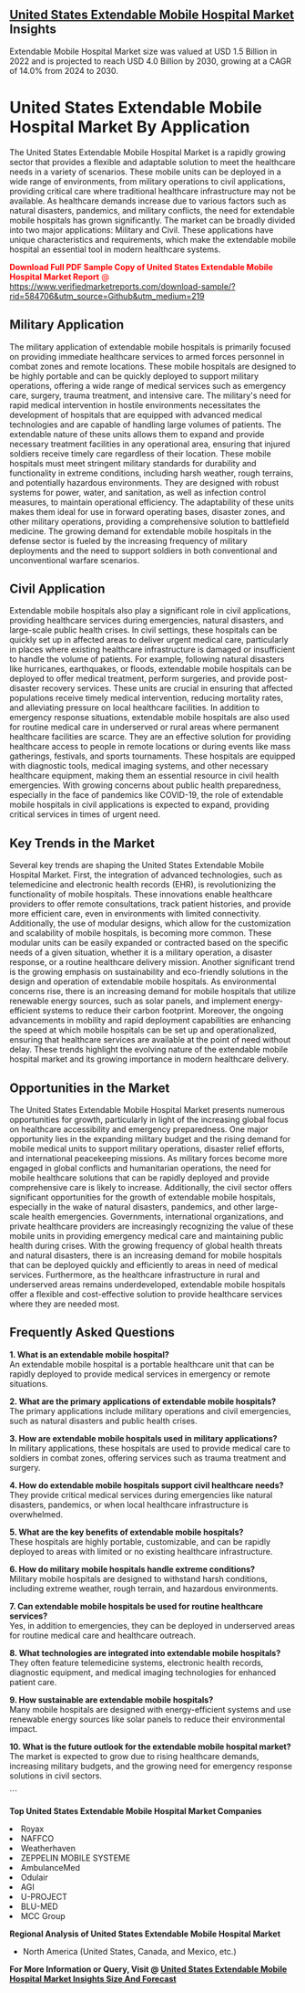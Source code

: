 <h2><a href="https://www.verifiedmarketreports.com/download-sample/?rid=584706&amp;utm_source=Github&amp;utm_medium=219" target="_blank">United States Extendable Mobile Hospital Market</a> Insights</h2><p>Extendable Mobile Hospital Market size was valued at USD 1.5 Billion in 2022 and is projected to reach USD 4.0 Billion by 2030, growing at a CAGR of 14.0% from 2024 to 2030.</p><p> <h1>United States Extendable Mobile Hospital Market By Application</h1> <p>The United States Extendable Mobile Hospital Market is a rapidly growing sector that provides a flexible and adaptable solution to meet the healthcare needs in a variety of scenarios. These mobile units can be deployed in a wide range of environments, from military operations to civil applications, providing critical care where traditional healthcare infrastructure may not be available. As healthcare demands increase due to various factors such as natural disasters, pandemics, and military conflicts, the need for extendable mobile hospitals has grown significantly. The market can be broadly divided into two major applications: Military and Civil. These applications have unique characteristics and requirements, which make the extendable mobile hospital an essential tool in modern healthcare systems. <p><span class=""><span style="color: #ff0000;"><strong>Download Full PDF Sample Copy of United States Extendable Mobile Hospital Market Report</strong> @ </span><a href="https://www.verifiedmarketreports.com/download-sample/?rid=584706&amp;utm_source=Github&amp;utm_medium=219" target="_blank">https://www.verifiedmarketreports.com/download-sample/?rid=584706&amp;utm_source=Github&amp;utm_medium=219</a></span></p></p> <h2>Military Application</h2> <p>The military application of extendable mobile hospitals is primarily focused on providing immediate healthcare services to armed forces personnel in combat zones and remote locations. These mobile hospitals are designed to be highly portable and can be quickly deployed to support military operations, offering a wide range of medical services such as emergency care, surgery, trauma treatment, and intensive care. The military's need for rapid medical intervention in hostile environments necessitates the development of hospitals that are equipped with advanced medical technologies and are capable of handling large volumes of patients. The extendable nature of these units allows them to expand and provide necessary treatment facilities in any operational area, ensuring that injured soldiers receive timely care regardless of their location. These mobile hospitals must meet stringent military standards for durability and functionality in extreme conditions, including harsh weather, rough terrains, and potentially hazardous environments. They are designed with robust systems for power, water, and sanitation, as well as infection control measures, to maintain operational efficiency. The adaptability of these units makes them ideal for use in forward operating bases, disaster zones, and other military operations, providing a comprehensive solution to battlefield medicine. The growing demand for extendable mobile hospitals in the defense sector is fueled by the increasing frequency of military deployments and the need to support soldiers in both conventional and unconventional warfare scenarios. <h2>Civil Application</h2> <p>Extendable mobile hospitals also play a significant role in civil applications, providing healthcare services during emergencies, natural disasters, and large-scale public health crises. In civil settings, these hospitals can be quickly set up in affected areas to deliver urgent medical care, particularly in places where existing healthcare infrastructure is damaged or insufficient to handle the volume of patients. For example, following natural disasters like hurricanes, earthquakes, or floods, extendable mobile hospitals can be deployed to offer medical treatment, perform surgeries, and provide post-disaster recovery services. These units are crucial in ensuring that affected populations receive timely medical intervention, reducing mortality rates, and alleviating pressure on local healthcare facilities. In addition to emergency response situations, extendable mobile hospitals are also used for routine medical care in underserved or rural areas where permanent healthcare facilities are scarce. They are an effective solution for providing healthcare access to people in remote locations or during events like mass gatherings, festivals, and sports tournaments. These hospitals are equipped with diagnostic tools, medical imaging systems, and other necessary healthcare equipment, making them an essential resource in civil health emergencies. With growing concerns about public health preparedness, especially in the face of pandemics like COVID-19, the role of extendable mobile hospitals in civil applications is expected to expand, providing critical services in times of urgent need. <h2>Key Trends in the Market</h2> <p>Several key trends are shaping the United States Extendable Mobile Hospital Market. First, the integration of advanced technologies, such as telemedicine and electronic health records (EHR), is revolutionizing the functionality of mobile hospitals. These innovations enable healthcare providers to offer remote consultations, track patient histories, and provide more efficient care, even in environments with limited connectivity. Additionally, the use of modular designs, which allow for the customization and scalability of mobile hospitals, is becoming more common. These modular units can be easily expanded or contracted based on the specific needs of a given situation, whether it is a military operation, a disaster response, or a routine healthcare delivery mission. Another significant trend is the growing emphasis on sustainability and eco-friendly solutions in the design and operation of extendable mobile hospitals. As environmental concerns rise, there is an increasing demand for mobile hospitals that utilize renewable energy sources, such as solar panels, and implement energy-efficient systems to reduce their carbon footprint. Moreover, the ongoing advancements in mobility and rapid deployment capabilities are enhancing the speed at which mobile hospitals can be set up and operationalized, ensuring that healthcare services are available at the point of need without delay. These trends highlight the evolving nature of the extendable mobile hospital market and its growing importance in modern healthcare delivery. <h2>Opportunities in the Market</h2> <p>The United States Extendable Mobile Hospital Market presents numerous opportunities for growth, particularly in light of the increasing global focus on healthcare accessibility and emergency preparedness. One major opportunity lies in the expanding military budget and the rising demand for mobile medical units to support military operations, disaster relief efforts, and international peacekeeping missions. As military forces become more engaged in global conflicts and humanitarian operations, the need for mobile healthcare solutions that can be rapidly deployed and provide comprehensive care is likely to increase. Additionally, the civil sector offers significant opportunities for the growth of extendable mobile hospitals, especially in the wake of natural disasters, pandemics, and other large-scale health emergencies. Governments, international organizations, and private healthcare providers are increasingly recognizing the value of these mobile units in providing emergency medical care and maintaining public health during crises. With the growing frequency of global health threats and natural disasters, there is an increasing demand for mobile hospitals that can be deployed quickly and efficiently to areas in need of medical services. Furthermore, as the healthcare infrastructure in rural and underserved areas remains underdeveloped, extendable mobile hospitals offer a flexible and cost-effective solution to provide healthcare services where they are needed most. <h2>Frequently Asked Questions</h2> <p><b>1. What is an extendable mobile hospital?</b><br> An extendable mobile hospital is a portable healthcare unit that can be rapidly deployed to provide medical services in emergency or remote situations.</p> <p><b>2. What are the primary applications of extendable mobile hospitals?</b><br> The primary applications include military operations and civil emergencies, such as natural disasters and public health crises.</p> <p><b>3. How are extendable mobile hospitals used in military applications?</b><br> In military applications, these hospitals are used to provide medical care to soldiers in combat zones, offering services such as trauma treatment and surgery.</p> <p><b>4. How do extendable mobile hospitals support civil healthcare needs?</b><br> They provide critical medical services during emergencies like natural disasters, pandemics, or when local healthcare infrastructure is overwhelmed.</p> <p><b>5. What are the key benefits of extendable mobile hospitals?</b><br> These hospitals are highly portable, customizable, and can be rapidly deployed to areas with limited or no existing healthcare infrastructure.</p> <p><b>6. How do military mobile hospitals handle extreme conditions?</b><br> Military mobile hospitals are designed to withstand harsh conditions, including extreme weather, rough terrain, and hazardous environments.</p> <p><b>7. Can extendable mobile hospitals be used for routine healthcare services?</b><br> Yes, in addition to emergencies, they can be deployed in underserved areas for routine medical care and healthcare outreach.</p> <p><b>8. What technologies are integrated into extendable mobile hospitals?</b><br> They often feature telemedicine systems, electronic health records, diagnostic equipment, and medical imaging technologies for enhanced patient care.</p> <p><b>9. How sustainable are extendable mobile hospitals?</b><br> Many mobile hospitals are designed with energy-efficient systems and use renewable energy sources like solar panels to reduce their environmental impact.</p> <p><b>10. What is the future outlook for the extendable mobile hospital market?</b><br> The market is expected to grow due to rising healthcare demands, increasing military budgets, and the growing need for emergency response solutions in civil sectors.</p> ```</p><p><strong>Top United States Extendable Mobile Hospital Market Companies</strong></p><div data-test-id=""><p><li>Royax</li><li> NAFFCO</li><li> Weatherhaven</li><li> ZEPPELIN MOBILE SYSTEME</li><li> AmbulanceMed</li><li> Odulair</li><li> AGI</li><li> U-PROJECT</li><li> BLU-MED</li><li> MCC Group</li></p><div><strong>Regional Analysis of&nbsp;United States Extendable Mobile Hospital Market</strong></div><ul><li dir="ltr"><p dir="ltr">North America&nbsp;(United States, Canada, and Mexico, etc.)</p></li></ul><p><strong>For More Information or Query, Visit @&nbsp;</strong><strong><a href="https://www.verifiedmarketreports.com/product/extendable-mobile-hospital-market/?utm_source=Github&amp;utm_medium=219" target="_blank">United States Extendable Mobile Hospital Market Insights Size And Forecast</a></strong></p></div>
